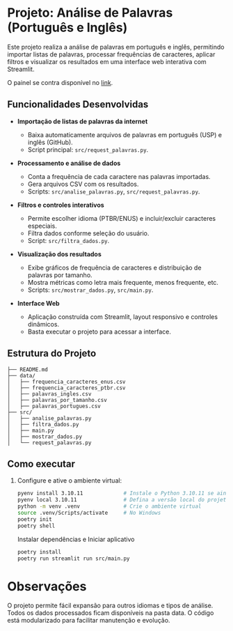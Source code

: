 
# Projeto: Análise de Palavras (Português e Inglês)

Este projeto realiza a análise de palavras em português e inglês, permitindo importar listas de palavras, processar frequências de caracteres, aplicar filtros e visualizar os resultados em uma interface web interativa com Streamlit.

O painel se contra disponível no [link](https://tratamento-palavras.streamlit.app/).

## Funcionalidades Desenvolvidas

- **Importação de listas de palavras da internet**
	- Baixa automaticamente arquivos de palavras em português (USP) e inglês (GitHub).
	- Script principal: `src/request_palavras.py`.

- **Processamento e análise de dados**
	- Conta a frequência de cada caractere nas palavras importadas.
	- Gera arquivos CSV com os resultados.
	- Scripts: `src/analise_palavras.py`, `src/request_palavras.py`.

- **Filtros e controles interativos**
	- Permite escolher idioma (PTBR/ENUS) e incluir/excluir caracteres especiais.
	- Filtra dados conforme seleção do usuário.
	- Script: `src/filtra_dados.py`.

- **Visualização dos resultados**
	- Exibe gráficos de frequência de caracteres e distribuição de palavras por tamanho.
	- Mostra métricas como letra mais frequente, menos frequente, etc.
	- Scripts: `src/mostrar_dados.py`, `src/main.py`.

- **Interface Web**
	- Aplicação construída com Streamlit, layout responsivo e controles dinâmicos.
	- Basta executar o projeto para acessar a interface.

## Estrutura do Projeto

```
├── README.md
├── data/
│   ├── frequencia_caracteres_enus.csv
│   ├── frequencia_caracteres_ptbr.csv
│   ├── palavras_ingles.csv
│   ├── palavras_por_tamanho.csv
│   ├── palavras_portugues.csv
├── src/
│   ├── analise_palavras.py
│   ├── filtra_dados.py
│   ├── main.py
│   ├── mostrar_dados.py
│   └── request_palavras.py
```

## Como executar

1. Configure e ative o ambiente virtual:
	``` bash
	pyenv install 3.10.11             # Instale o Python 3.10.11 se ainda não tiver 
    pyenv local 3.10.11               # Defina a versão local do projeto
    python -m venv .venv              # Crie o ambiente virtual
    source .venv/Scripts/activate     # No Windows
    poetry init
    poetry shell
    ```
	
    Instalar dependências e Iniciar aplicativo
    ``` bash
    poetry install
    poetry run streamlit run src/main.py


	```


# Observações
O projeto permite fácil expansão para outros idiomas e tipos de análise.
Todos os dados processados ficam disponíveis na pasta data.
O código está modularizado para facilitar manutenção e evolução.